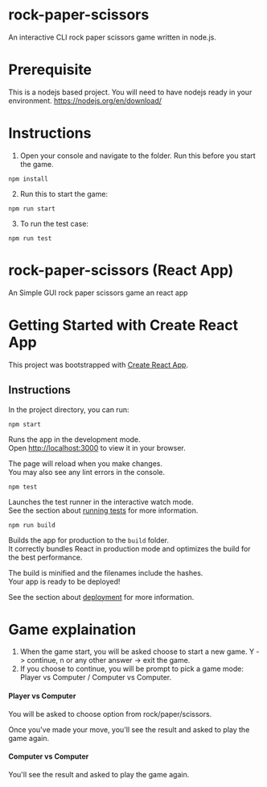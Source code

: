 # rock-paper-scissors

An interactive CLI rock paper scissors game written in node.js.

# Prerequisite

This is a nodejs based project. You will need to have nodejs ready in your environment.
https://nodejs.org/en/download/

# Instructions

1. Open your console and navigate to the folder. Run this before you start the game.

```
npm install
```

2. Run this to start the game:

```
npm run start
```

3. To run the test case:

```
npm run test
```

# rock-paper-scissors (React App)

An Simple GUI rock paper scissors game an react app

# Getting Started with Create React App

This project was bootstrapped with [Create React App](https://github.com/facebook/create-react-app).

## Instructions

In the project directory, you can run:

```
npm start
```

Runs the app in the development mode.\
Open [http://localhost:3000](http://localhost:3000) to view it in your browser.

The page will reload when you make changes.\
You may also see any lint errors in the console.

```
npm test
```

Launches the test runner in the interactive watch mode.\
See the section about [running tests](https://facebook.github.io/create-react-app/docs/running-tests) for more information.

```
npm run build
```

Builds the app for production to the `build` folder.\
It correctly bundles React in production mode and optimizes the build for the best performance.

The build is minified and the filenames include the hashes.\
Your app is ready to be deployed!

See the section about [deployment](https://facebook.github.io/create-react-app/docs/deployment) for more information.

# Game explaination

1. When the game start, you will be asked choose to start a new game. Y -> continue, n or any other answer -> exit the game.
2. If you choose to continue, you will be prompt to pick a game mode: Player vs Computer / Computer vs Computer.

#### Player vs Computer

You will be asked to choose option from rock/paper/scissors.

Once you've made your move, you'll see the result and asked to play the game again.

#### Computer vs Computer

You'll see the result and asked to play the game again.
